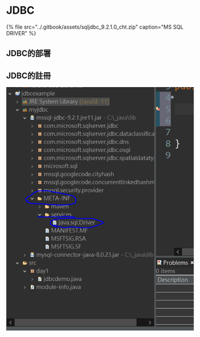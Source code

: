 # JDBC

{% file src="../.gitbook/assets/sqljdbc\_9.2.1.0\_cht.zip" caption="MS SQL DRIVER" %}

## JDBC的部署

## JDBC的註冊

![](../.gitbook/assets/xie-qu-.png)




